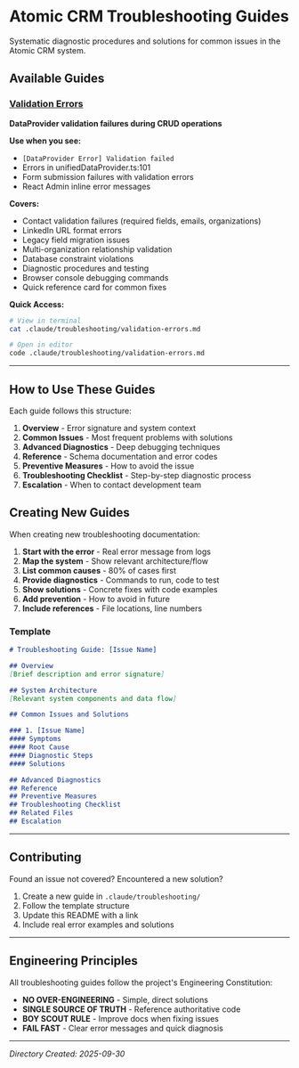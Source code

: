 # Atomic CRM Troubleshooting Guides

Systematic diagnostic procedures and solutions for common issues in the Atomic CRM system.

## Available Guides

### [Validation Errors](./validation-errors.md)
**DataProvider validation failures during CRUD operations**

**Use when you see:**
- `[DataProvider Error] Validation failed`
- Errors in unifiedDataProvider.ts:101
- Form submission failures with validation errors
- React Admin inline error messages

**Covers:**
- Contact validation failures (required fields, emails, organizations)
- LinkedIn URL format errors
- Legacy field migration issues
- Multi-organization relationship validation
- Database constraint violations
- Diagnostic procedures and testing
- Browser console debugging commands
- Quick reference card for common fixes

**Quick Access:**
```bash
# View in terminal
cat .claude/troubleshooting/validation-errors.md

# Open in editor
code .claude/troubleshooting/validation-errors.md
```

---

## How to Use These Guides

Each guide follows this structure:

1. **Overview** - Error signature and system context
2. **Common Issues** - Most frequent problems with solutions
3. **Advanced Diagnostics** - Deep debugging techniques
4. **Reference** - Schema documentation and error codes
5. **Preventive Measures** - How to avoid the issue
6. **Troubleshooting Checklist** - Step-by-step diagnostic process
7. **Escalation** - When to contact development team

## Creating New Guides

When creating new troubleshooting documentation:

1. **Start with the error** - Real error message from logs
2. **Map the system** - Show relevant architecture/flow
3. **List common causes** - 80% of cases first
4. **Provide diagnostics** - Commands to run, code to test
5. **Show solutions** - Concrete fixes with code examples
6. **Add prevention** - How to avoid in future
7. **Include references** - File locations, line numbers

### Template

```markdown
# Troubleshooting Guide: [Issue Name]

## Overview
[Brief description and error signature]

## System Architecture
[Relevant system components and data flow]

## Common Issues and Solutions

### 1. [Issue Name]
#### Symptoms
#### Root Cause
#### Diagnostic Steps
#### Solutions

## Advanced Diagnostics
## Reference
## Preventive Measures
## Troubleshooting Checklist
## Related Files
## Escalation
```

---

## Contributing

Found an issue not covered? Encountered a new solution?

1. Create a new guide in `.claude/troubleshooting/`
2. Follow the template structure
3. Update this README with a link
4. Include real error examples and solutions

---

## Engineering Principles

All troubleshooting guides follow the project's Engineering Constitution:

- **NO OVER-ENGINEERING** - Simple, direct solutions
- **SINGLE SOURCE OF TRUTH** - Reference authoritative code
- **BOY SCOUT RULE** - Improve docs when fixing issues
- **FAIL FAST** - Clear error messages and quick diagnosis

---

*Directory Created: 2025-09-30*